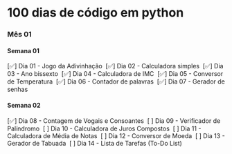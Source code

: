 # 100 dias de código em python

### Mês 01

#### Semana 01

[✅] Dia 01 - Jogo da Adivinhação&nbsp;
[✅] Dia 02 - Calculadora simples&nbsp;
[✅] Dia 03 - Ano bissexto&nbsp;
[✅] Dia 04 - Calculadora de IMC&nbsp;
[✅] Dia 05 - Conversor de Temperatura&nbsp;
[✅] Dia 06 - Contador de palavras&nbsp;
[✅] Dia 07 - Gerador de senhas&nbsp;

#### Semana 02

[✅] Dia 08 - Contagem de Vogais e Consoantes&nbsp;
[ ] Dia 09 - Verificador de Palíndromo&nbsp;
[ ] Dia 10 - Calculadora de Juros Compostos&nbsp;
[ ] Dia 11 - Calculadora de Média de Notas&nbsp;
[ ] Dia 12 - Conversor de Moeda&nbsp;
[ ] Dia 13 - Gerador de Tabuada&nbsp;
[ ] Dia 14 - Lista de Tarefas (To-Do List)&nbsp;
